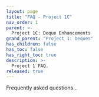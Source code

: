 ```yaml
---
layout: page
title: "FAQ - Project 1C"
nav_order: 1
parent: >-
  Project 1C: Deque Enhancements
grand_parent: "Project 1: Deques"
has_children: false
has_toc: false
has_right_toc: true
description: >-
  Project 1 FAQ.
released: true
---
```


Frequently asked questions...